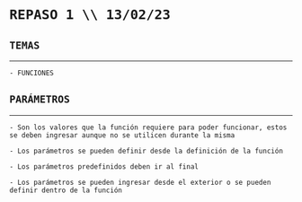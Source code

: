 # ````REPASO 1 \\ 13/02/23````
## ````TEMAS````
---
    - FUNCIONES
   
## ````PARÁMETROS````
---
    - Son los valores que la función requiere para poder funcionar, estos se deben ingresar aunque no se utilicen durante la misma

    - Los parámetros se pueden definir desde la definición de la función

    - Los parámetros predefinidos deben ir al final 

    - Los parámetros se pueden ingresar desde el exterior o se pueden definir dentro de la función